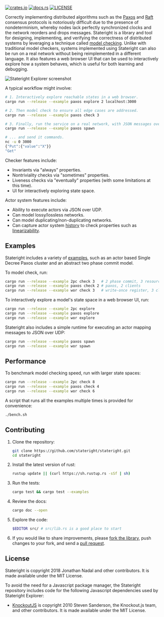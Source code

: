 [![crates.io](https://img.shields.io/crates/v/stateright.svg)](https://crates.io/crates/stateright)
[![docs.rs](https://docs.rs/stateright/badge.svg)](https://docs.rs/stateright)
[![LICENSE](https://img.shields.io/crates/l/stateright.svg)](https://github.com/stateright/stateright/blob/master/LICENSE)

Correctly implementing distributed algorithms such as the
[Paxos](https://en.wikipedia.org/wiki/Paxos_%28computer_science%29) and
[Raft](https://en.wikipedia.org/wiki/Raft_%28computer_science%29) consensus
protocols is notoriously difficult due to the presence of nondeterminism,
whereby nodes lack perfectly synchronized clocks and the network reorders and
drops messages.  Stateright is a library and tool for designing, implementing,
and verifying the correctness of distributed systems by leveraging a technique
called [model checking](https://en.wikipedia.org/wiki/Model_checking).  Unlike
with traditional model checkers, systems implemented using Stateright can also
be run on a real network without being reimplemented in a different language.
It also features a web browser UI that can be used to interactively explore how
a system behaves, which is useful for both learning and debugging.

![Stateright Explorer screenshot](https://raw.githubusercontent.com/stateright/stateright/master/explorer.png)

A typical workflow might involve:

```sh
# 1. Interactively explore reachable states in a web browser.
cargo run --release --example paxos explore 2 localhost:3000

# 2. Then model check to ensure all edge cases are addressed.
cargo run --release --example paxos check 3

# 3. Finally, run the service on a real network, with JSON messages over UDP...
cargo run --release --example paxos spawn

# ... and send it commands.
nc -u 0 3000
{"Put":{"value":"X"}}
"Get"
```

Checker features include:

- Invariants via "always" properties.
- Nontriviality checks via "sometimes" properties.
- Liveness checks via "eventually" properties (with some limitations at this time).
- UI for interactively exploring state space.

Actor system features include:

- Ability to execute actors via JSON over UDP.
- Can model lossy/lossless networks.
- Can model duplicating/non-duplicating networks.
- Can capture actor system
  [history](https://lamport.azurewebsites.net/tla/auxiliary/auxiliary.html)
  to check properties such as
  [linearizability](https://en.wikipedia.org/wiki/Linearizability).

## Examples

Stateright includes a variety of
[examples](https://github.com/stateright/stateright/tree/master/examples), such
as an actor based Single Decree Paxos cluster and an abstract two phase commit
model.

To model check, run:

```sh
cargo run --release --example 2pc check 3   # 2 phase commit, 3 resource managers
cargo run --release --example paxos check 2 # paxos, 2 clients
cargo run --release --example wor check 3   # write-once register, 3 clients
```

To interactively explore a model's state space in a web browser UI, run:

```sh
cargo run --release --example 2pc explore
cargo run --release --example paxos explore
cargo run --release --example wor explore
```

Stateright also includes a simple runtime for executing an actor mapping
messages to JSON over UDP:

```sh
cargo run --release --example paxos spawn
cargo run --release --example wor spawn
```

## Performance

To benchmark model checking speed, run with larger state spaces:

```sh
cargo run --release --example 2pc check 8
cargo run --release --example paxos check 4
cargo run --release --example wor check 6
```

A script that runs all the examples multiple times is provided for convenience:

```sh
./bench.sh
```

## Contributing

1. Clone the repository:
   ```sh
   git clone https://github.com/stateright/stateright.git
   cd stateright
   ```
2. Install the latest version of rust:
   ```sh
   rustup update || (curl https://sh.rustup.rs -sSf | sh)
   ```
3. Run the tests:
   ```sh
   cargo test && cargo test --examples
   ```
4. Review the docs:
   ```sh
   cargo doc --open
   ```
5. Explore the code:
   ```sh
   $EDITOR src/ # src/lib.rs is a good place to start
   ```
6. If you would like to share improvements, please
   [fork the library](https://github.com/stateright/stateright/fork), push changes to your fork,
   and send a [pull request](https://help.github.com/articles/creating-a-pull-request-from-a-fork/).

## License

Stateright is copyright 2018 Jonathan Nadal and other contributors. It is made
available under the MIT License.

To avoid the need for a Javascript package manager, the Stateright repository
includes code for the following Javascript dependencies used by Stateright
Explorer:

- [KnockoutJS](https://knockoutjs.com/) is copyright 2010 Steven Sanderson, the
  Knockout.js team, and other contributors. It is made available under the MIT
  License.
